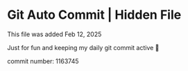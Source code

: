 # Git Auto Commit | Hidden File

This file was added Feb 12, 2025

Just for fun and keeping my daily git commit active 🤪

commit number: 1163745
